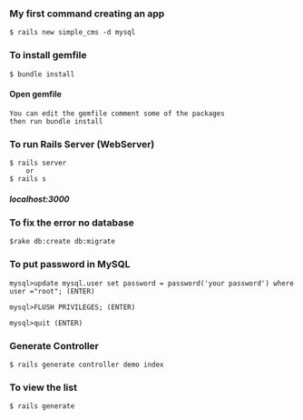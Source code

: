 ### My first command creating an app

    $ rails new simple_cms -d mysql
    
### To install gemfile
    
    $ bundle install

#### Open gemfile

    You can edit the gemfile comment some of the packages
    then run bundle install 

### To run Rails Server (WebServer)

    $ rails server
        or
    $ rails s

##### **localhost:3000**
    
### To fix the error no database

    $rake db:create db:migrate

### To put password in MySQL

    mysql>update mysql.user set password = password('your password') where user ="root"; (ENTER)
    
    mysql>FLUSH PRIVILEGES; (ENTER)
    
    mysql>quit (ENTER)
    
### Generate Controller

    $ rails generate controller demo index
    
### To view the list
    
    $ rails generate